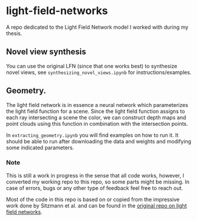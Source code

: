 # light-field-networks

A repo dedicated to the Light Field Network model I worked with during my thesis. 


## Novel view synthesis
You can use the original LFN (since that one works best) to synthesize novel views, see `synthesizing_novel_views.ipynb` for instructions/examples.

## Geometry.
The light field network is in essence a neural network which parameterizes the light field function for a scene.
Since the light field function assigns to each ray intersecting a scene the color, we can construct depth maps and point clouds using this function in combination with the intersection points.

In `extracting_geometry.ipynb` you will find examples on how to run it. It should be able to run after downloading the data and weights and modifying some indicated parameters.

### Note
This is still a work in progress in the sense that all code works, however, I converted my working repo to this repo, so some parts might be missing. 
In case of errors, bugs or any other type of feedback feel free to reach out.


Most of the code in this repo is based on or copied from the impressive work done by Sitzmann et al. and can be found in the [original repo on light field networks](https://github.com/vsitzmann/light-field-networks).